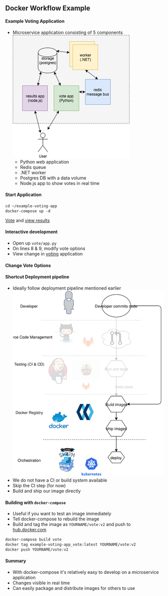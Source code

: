 ## Docker Workflow Example


#### Example Voting Application

* Microservice application consisting of 5 components ![voting-app](img/voting-app.png "Voting App") <!-- .element: class="img-right" -->
    * Python web application <!-- .element: class="fragment" data-fragment-index="0" -->
    * Redis queue <!-- .element: class="fragment" data-fragment-index="1" -->
    * .NET worker <!-- .element: class="fragment" data-fragment-index="2" -->
    * Postgres DB with a data volume <!-- .element: class="fragment" data-fragment-index="3" -->
    * Node.js app to show votes in real time <!-- .element: class="fragment" data-fragment-index="4" -->


#### Start Application
```
cd ~/example-voting-app
docker-compose up -d
```
<asciinema-player autoplay="1" loop="loop"  font-size="medium" speed="1"
    theme="solarized-light" src="asciinema/docker-compose.json" cols="174" rows="15"></asciinema-player>
[Vote](http://localhost:5000) and [view results](http://localhost:5001)


#### Interactive development

* Open up <code>vote/app.py</code> 
* On lines 8 & 9, modify vote options
* View change in <a href="http://localhost:5000">voting</a> application


#### Change Vote Options
<asciinema-player autoplay="1" loop="loop"  font-size="medium" speed="1" theme="solarized-light" src="asciinema/asciicast-120556.json" cols="138" rows="21"></asciinema-player>


#### Shortcut Deployment pipeline
* Ideally follow deployment pipeline mentioned earlier ![Docker development workflow](img/development-ci-workflow-skipping-steps.svg "Docker workflow Skipped steps") <!-- .element: class="img-right" width="50%" -->
* We do not have a CI or build system available <!-- .element: class="fragment" data-fragment-index="0" -->
* Skip the CI step (for now) <!-- .element: class="fragment" data-fragment-index="1" --> 
* Build and ship our image directly<!-- .element: class="fragment" data-fragment-index="2" -->


#### Building with `docker-compose`

* Useful if you want to test an image immediately <!-- .element: class="fragment" data-fragment-index="0" -->
* Tell docker-compose to rebuild the image <!-- .element: class="fragment" data-fragment-index="1" -->
* Build and tag the image as <!-- .element: class="fragment" data-fragment-index="2" -->`YOURNAME/vote:v2` and push to [hub.docker.com](https://hub.docker.com)
```
docker-compose build vote
docker tag example-voting-app_vote:latest YOURNAME/vote:v2
docker push YOURNAME/vote:v2
```
<!-- .element: class="fragment" data-fragment-index="2" -->


#### Summary

* With docker-compose it's relatively easy to develop on a microservice application
* Changes visible in real time
* Can easily package and distribute images for others to use
